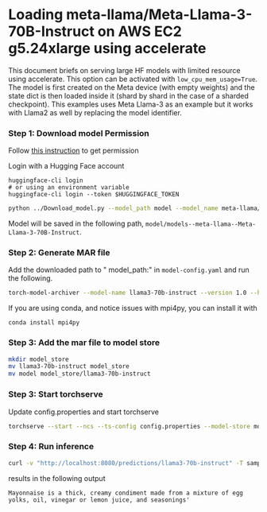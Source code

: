 # Loading meta-llama/Meta-Llama-3-70B-Instruct on AWS EC2 g5.24xlarge using accelerate

This document briefs on serving large HF models with limited resource using accelerate. This option can be activated with `low_cpu_mem_usage=True`. The model is first created on the Meta device (with empty weights) and the state dict is then loaded inside it (shard by shard in the case of a sharded checkpoint). This examples uses Meta Llama-3 as an example but it works with Llama2 as well by replacing the model identifier.

### Step 1: Download model Permission

Follow [this instruction](https://huggingface.co/meta-llama/Meta-Llama-3-70B-Instruct) to get permission

Login with a Hugging Face account
```
huggingface-cli login
# or using an environment variable
huggingface-cli login --token $HUGGINGFACE_TOKEN
```

```bash
python ../Download_model.py --model_path model --model_name meta-llama/Meta-Llama-3-70B-Instruct
```
Model will be saved in the following path, `model/models--meta-llama--Meta-Llama-3-70B-Instruct`.

### Step 2: Generate MAR file

Add the downloaded path to " model_path:" in `model-config.yaml` and run the following.

```bash
torch-model-archiver --model-name llama3-70b-instruct --version 1.0 --handler custom_handler.py --config-file model-config.yaml -r requirements.txt --archive-format no-archive
```

If you are using conda, and notice issues with mpi4py, you can install it with

```
conda install mpi4py
```

### Step 3: Add the mar file to model store

```bash
mkdir model_store
mv llama3-70b-instruct model_store
mv model model_store/llama3-70b-instruct
```

### Step 3: Start torchserve

Update config.properties and start torchserve

```bash
torchserve --start --ncs --ts-config config.properties --model-store model_store --models llama3-70b-instruct --disable-token-auth  --enable-model-api
```

### Step 4: Run inference

```bash
curl -v "http://localhost:8080/predictions/llama3-70b-instruct" -T sample_text.txt
```

results in the following output
```
Mayonnaise is a thick, creamy condiment made from a mixture of egg yolks, oil, vinegar or lemon juice, and seasonings'
```
